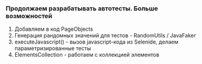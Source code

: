 ### Продолжаем разрабатывать автотесты. Больше возможностей

1. Добавляем в код PageObjects
2. Генерация рандомных значений для тестов - RandomUtils / JavaFaker
3. executeJavascript() - вызов javascript-кода из Selenide, делаем параметризированные тесты
4. ElementsCollection - работаем с коллекцией элементов
